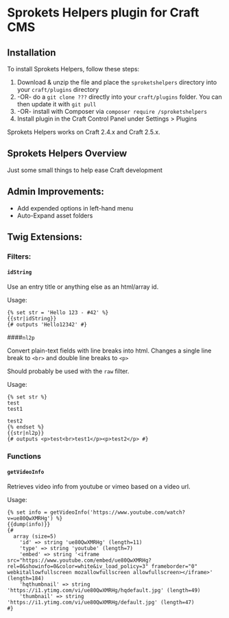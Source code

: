 # Sprokets Helpers plugin for Craft CMS

## Installation

To install Sprokets Helpers, follow these steps:

1. Download & unzip the file and place the `sproketshelpers` directory into your `craft/plugins` directory
2. -OR- do a `git clone ???` directly into your `craft/plugins` folder. You can then update it with `git pull`
3. -OR- install with Composer via `composer require /sproketshelpers`
4. Install plugin in the Craft Control Panel under Settings > Plugins

Sprokets Helpers works on Craft 2.4.x and Craft 2.5.x.

## Sprokets Helpers Overview

Just some small things to help ease Craft development

## Admin Improvements:
- Add expended options in left-hand menu
- Auto-Expand asset folders

## Twig Extensions:
### Filters:
#### `idString`

Use an entry title or anything else as an html/array id.

Usage:

```twig
{% set str = 'Hello 123 - #42' %}
{{str|idString}}
{# outputs 'Hello12342' #}
```

####`nl2p`

Convert plain-text fields with line breaks into html. Changes a single line break to `<br>` and double line breaks to `<p>`

Should probably be used with the `raw` filter.

Usage:

```twig
{% set str %}
test
test1

test2
{% endset %}
{{str|nl2p}}
{# outputs <p>test<br>test1</p><p>test2</p> #}
```

### Functions
#### `getVideoInfo`

Retrieves video info from youtube or vimeo based on a video url.

Usage:

```twig
{% set info = getVideoInfo('https://www.youtube.com/watch?v=ue80QwXMRHg') %}
{{dump(info)}}
{#
  array (size=5)
    'id' => string 'ue80QwXMRHg' (length=11)
    'type' => string 'youtube' (length=7)
    'embed' => string '<iframe src="https://www.youtube.com/embed/ue80QwXMRHg?rel=0&showinfo=0&color=white&iv_load_policy=3" frameborder="0" webkitallowfullscreen mozallowfullscreen allowfullscreen></iframe>' (length=184)
    'hqthumbnail' => string 'https://i1.ytimg.com/vi/ue80QwXMRHg/hqdefault.jpg' (length=49)
    'thumbnail' => string 'https://i1.ytimg.com/vi/ue80QwXMRHg/default.jpg' (length=47)
#}
```